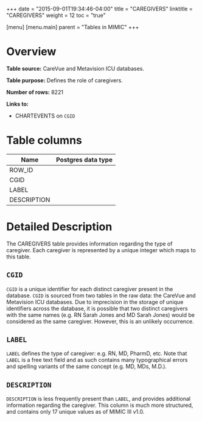 +++
date = "2015-09-01T19:34:46-04:00"
title = "CAREGIVERS"
linktitle = "CAREGIVERS"
weight = 12
toc = "true"

[menu]
  [menu.main]
    parent = "Tables in MIMIC"
+++


# Overview

**Table source:** CareVue and Metavision ICU databases.

**Table purpose:** Defines the role of caregivers.

**Number of rows:** 8221

**Links to:** 
* CHARTEVENTS on `CGID`

# Table columns

Name | Postgres data type 
---- | ---- 
ROW\_ID | 
CGID | 
LABEL | 
DESCRIPTION | 

# Detailed Description

The CAREGIVERS table provides information regarding the type of caregiver. Each caregiver is represented by a unique integer which maps to this table.

## `CGID`

`CGID` is a unique identifier for each distinct caregiver present in the database. `CGID` is sourced from two tables in the raw data: the CareVue and Metavision ICU databases. Due to imprecision in the storage of unique identifiers across the database, it is possible that two distinct caregivers with the same names (e.g. RN Sarah Jones and MD Sarah Jones) would be considered as the same caregiver. However, this is an unlikely occurrence.

## `LABEL`

`LABEL` defines the type of caregiver: e.g. RN, MD, PharmD, etc. Note that `LABEL` is a free text field and as such contains many typographical errors and spelling variants of the same concept (e.g. MD, MDs, M.D.).

## `DESCRIPTION`

`DESCRIPTION` is less frequently present than `LABEL`, and provides additional information regarding the caregiver. This column is much more structured, and contains only 17 unique values as of MIMIC III v1.0.
